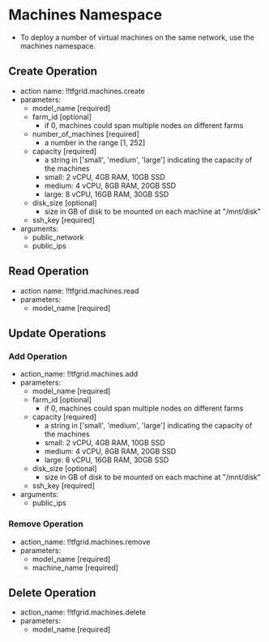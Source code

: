 # Machines Namespace

- To deploy a number of virtual machines on the same network, use the machines namespace.

## Create Operation

- action name: !!tfgrid.machines.create
- parameters:
  - model_name [required]
  - farm_id [optional]
    - if 0, machines could span multiple nodes on different farms
  - number_of_machines [required]
    - a number in the range [1, 252]
  - capacity [required]
    - a string in ['small', 'medium', 'large'] indicating the capacity of the machines
    - small: 2 vCPU, 4GB RAM, 10GB SSD
    - medium: 4 vCPU, 8GB RAM, 20GB SSD
    - large: 8 vCPU, 16GB RAM, 30GB SSD
  - disk_size [optional]
    - size in GB of disk to be mounted on each machine at "/mnt/disk"
  - ssh_key [required]
- arguments:
  - public_network
  - public_ips

## Read Operation

- action name: !!tfgrid.machines.read
- parameters:
  - model_name [required]

## Update Operations

### Add Operation

- action_name: !!tfgrid.machines.add
- parameters:
  - model_name [required]
  - farm_id [optional]
    - if 0, machines could span multiple nodes on different farms
  - capacity [required]
    - a string in ['small', 'medium', 'large'] indicating the capacity of the machines
    - small: 2 vCPU, 4GB RAM, 10GB SSD
    - medium: 4 vCPU, 8GB RAM, 20GB SSD
    - large: 8 vCPU, 16GB RAM, 30GB SSD
  - disk_size [optional]
    - size in GB of disk to be mounted on each machine at "/mnt/disk"
  - ssh_key [required]
- arguments:
  - public_ips

### Remove Operation

- action_name: !!tfgrid.machines.remove
- parameters:
  - model_name [required]
  - machine_name [required]

## Delete Operation

- action_name: !!tfgrid.machines.delete
- parameters:
  - model_name [required]
